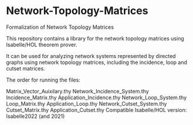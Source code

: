 # Network-Topology-Matrices

Formalization of Network Topology Matrices

This repository contains a library for the network topology matrices using Isabelle/HOL theorem prover.

It can be used for analyzing network systems represented by directed graphs using network topology matrices, including the incidence, loop and cutset matrices.

The order for running the files:

Matrix_Vector_Auixilary.thy
Network_Incidence_System.thy
Incidence_Matrix.thy
Application_Incidence.thy
Network_Loop_System.thy
Loop_Matrix.thy
Application_Loop.thy
Network_Cutset_System.thy
Cutset_Matrix.thy
Application_Cutset.thy
Compatible Isabelle/HOL version: Isabelle2022 (and 2021)
